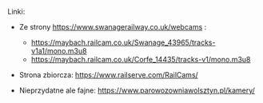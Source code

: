 Linki:

- Ze strony https://www.swanagerailway.co.uk/webcams :
    - https://maybach.railcam.co.uk/Swanage_43965/tracks-v1a1/mono.m3u8
    - https://maybach.railcam.co.uk/Corfe_14435/tracks-v1/mono.m3u8

- Strona zbiorcza: https://www.railserve.com/RailCams/

- Nieprzydatne ale fajne: https://www.parowozowniawolsztyn.pl/kamery/

